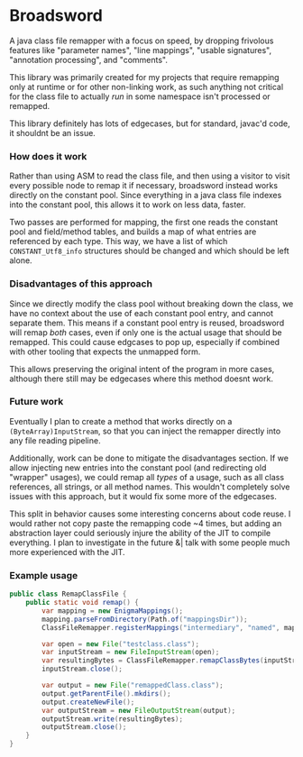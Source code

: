 # Broadsword

A java class file remapper with a focus on speed, by dropping frivolous features like "parameter names", "line mappings",
 "usable signatures", "annotation processing", and "comments".

This library was primarily created for my projects that require remapping only at runtime or for other non-linking work,
as such anything not critical for the class file to actually *run* in some namespace isn't processed or remapped.

This library definitely has lots of edgecases, but for standard, javac'd code, it shouldnt be an issue.

### How does it work
Rather than using ASM to read the class file, and then using a visitor to visit every possible node to remap
it if necessary, broadsword instead works directly on the constant pool. Since everything in a java class file
indexes into the constant pool, this allows it to work on less data, faster.

Two passes are performed for mapping, the first one reads the constant pool and field/method tables, and builds a map of what
entries are referenced by each type. This way, we have a list of which `CONSTANT_Utf8_info` structures
should be changed and which should be left alone.

### Disadvantages of this approach

Since we directly modify the class pool without breaking down the class, we have no context about the use of each
constant pool entry, and cannot separate them. This means if a constant pool entry is reused, broadsword will
remap *both* cases, even if only one is the actual usage that should be remapped. This could cause edgcases
to pop up, especially if combined with other tooling that expects the unmapped form.

This allows preserving the original intent of the program in more cases, although there still may be edgecases where
this method doesnt work.

### Future work

Eventually I plan to create a method that works directly on a `(ByteArray)InputStream`, so that you can inject the
remapper directly into any file reading pipeline.

Additionally, work can be done to mitigate the disadvantages section. If we allow injecting new entries into the
constant pool (and redirecting old "wrapper" usages), we could remap all *types* of a usage, such as all class references, all strings, or all method names.
This wouldn't completely solve issues with this approach, but it would fix some more of the edgecases.

This split in behavior causes some interesting concerns about code reuse. I would rather not copy paste the remapping
code ~4 times, but adding an abstraction layer could seriously injure the ability of the JIT to compile everything.
I plan to investigate in the future &| talk with some people much more experienced with the JIT.

### Example usage
```java
public class RemapClassFile {
    public static void remap() {
        var mapping = new EnigmaMappings();
        mapping.parseFromDirectory(Path.of("mappingsDir"));
        ClassFileRemapper.registerMappings("intermediary", "named", mapping);

        var open = new File("testclass.class");
        var inputStream = new FileInputStream(open);
        var resultingBytes = ClassFileRemapper.remapClassBytes(inputStream.readAllBytes(), "intermediary", "named");
        inputStream.close();

        var output = new File("remappedClass.class");
        output.getParentFile().mkdirs();
        output.createNewFile();
        var outputStream = new FileOutputStream(output);
        outputStream.write(resultingBytes);
        outputStream.close();
    }
}
```